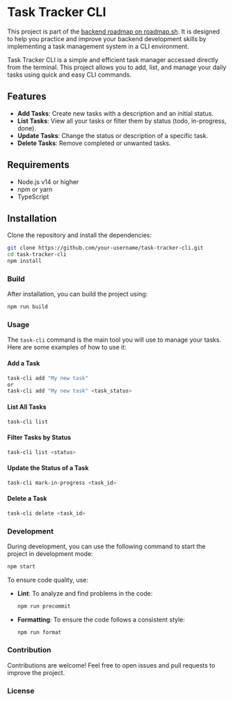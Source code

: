 # Task Tracker CLI

This project is part of the [backend roadmap on roadmap.sh](https://roadmap.sh/projects/task-tracker). It is designed to help you practice and improve your backend development skills by implementing a task management system in a CLI environment.

Task Tracker CLI is a simple and efficient task manager accessed directly from the terminal. This project allows you to add, list, and manage your daily tasks using quick and easy CLI commands.

## Features

- **Add Tasks**: Create new tasks with a description and an initial status.
- **List Tasks**: View all your tasks or filter them by status (todo, in-progress, done).
- **Update Tasks**: Change the status or description of a specific task.
- **Delete Tasks**: Remove completed or unwanted tasks.

## Requirements

- Node.js v14 or higher
- npm or yarn
- TypeScript

## Installation

Clone the repository and install the dependencies:

```bash
git clone https://github.com/your-username/task-tracker-cli.git
cd task-tracker-cli
npm install
```

### Build

After installation, you can build the project using:

```bash
npm run build
```

### Usage

The `task-cli` command is the main tool you will use to manage your tasks. Here are some examples of how to use it:

#### Add a Task

```bash
task-cli add "My new task"
or
task-cli add "My new task" <task_status>
```

#### List All Tasks

```bash
task-cli list
```

#### Filter Tasks by Status

```bash
task-cli list <status>
```

#### Update the Status of a Task

```bash
task-cli mark-in-progress <task_id>
```

#### Delete a Task

```bash
task-cli delete <task_id>
```

### Development

During development, you can use the following command to start the project in development mode:

```bash
npm start
```

To ensure code quality, use:

- **Lint**: To analyze and find problems in the code:
  ```bash
  npm run precommit
  ```

- **Formatting**: To ensure the code follows a consistent style:
  ```bash
  npm run format
  ```

### Contribution

Contributions are welcome! Feel free to open issues and pull requests to improve the project.

### License

